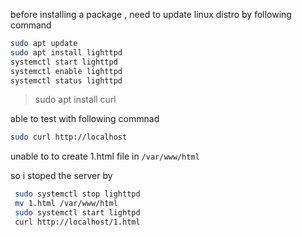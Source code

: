 
before installing a package , need to update  linux distro by following command 

``` bash
sudo apt update  
sudo apt install lighttpd
systemctl start lighttpd
systemctl enable lighttpd
systemctl status lighttpd

```


> sudo apt install curl

able to test with following commnad 

``` bash
sudo curl http://localhost
```

unable to to create 1.html file in  ``` /var/www/html ```

so i stoped the server by

``` bash
 sudo systemctl stop lighttpd
 mv 1.html /var/www/html
 sudo systemctl start lightpd
 curl http://localhost/1.html 

```




